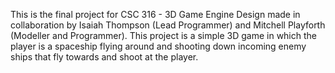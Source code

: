 This is the final project for CSC 316 - 3D Game Engine Design made in collaboration by Isaiah Thompson (Lead Programmer) and Mitchell Playforth (Modeller and Programmer). This project is a simple 3D game in which the player is a spaceship flying around and shooting down incoming enemy ships that fly towards and shoot at the player.
